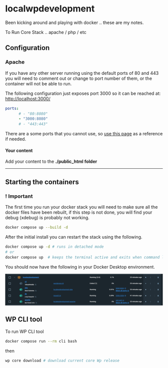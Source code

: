 # localwpdevelopment

Been kicking around and playing with docker .. these are my notes.

To Run  Core Stack .. apache / php / etc

## Configuration

### Apache

If you have any other server running using the default ports of
80 and 443 you will need to comment out or change to port number of them, or the container will not be able to run.

The following configuration just exposes port 3000 so it can be reached at:
[http://localhost:3000/](http://localhost:3000/)

```yml
ports:
      # - "80:8080" 
      - "3000:8080"
      # - "443:443"
```

There are a some ports that you cannot use, so [use this page](https://www.browserstack.com/question/39572) as a reference if needed.


#### Your content

Add your content to the __./public_html folder__
___

## Starting the containers

### ! Important

The first time you run your docker stack you will need to make sure all the docker files have been rebuilt, if this step is not done, you will find your debug (xdebug) is probably not working.

```sh
docker compose up --build -d
```

After the initial install you can restart the stack using the following.

```sh
docker compose up -d # runs in detached mode 
# or
docker compose up  # keeps the terminal active and exits when command line is closed
```

You should now have the following in your Docker Desktop environment.

![Alt text](images/image1.png)

## WP CLI tool

To run WP CLI tool

```sh
docker compose run --rm cli bash
```

then

```sh
wp core download # download current core Wp release
```
